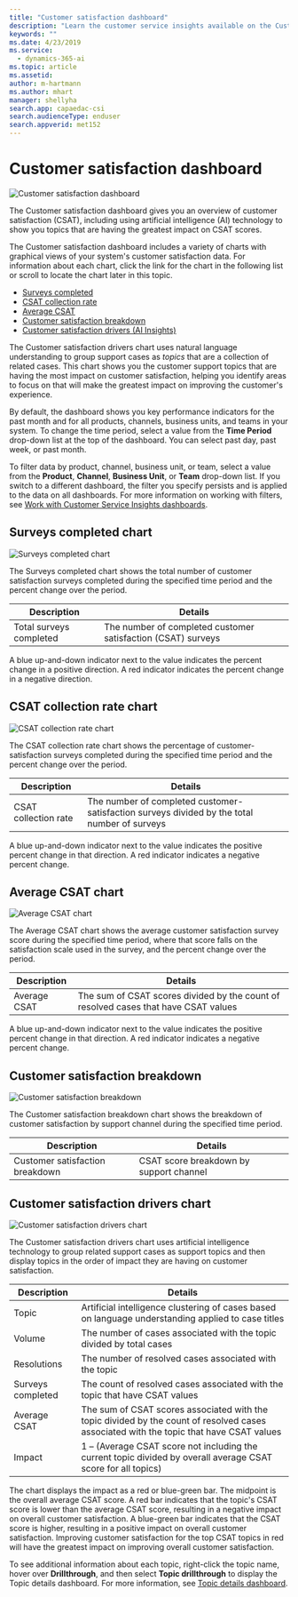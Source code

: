 ```yaml
---
title: "Customer satisfaction dashboard"
description: "Learn the customer service insights available on the Customer satisfaction dashboard​."
keywords: ""
ms.date: 4/23/2019
ms.service: 
  - dynamics-365-ai
ms.topic: article
ms.assetid: 
author: m-hartmann
ms.author: mhart
manager: shellyha
search.app: capaedac-csi
search.audienceType: enduser
search.appverid: met152
---
```


# Customer satisfaction dashboard

![Customer satisfaction dashboard](media/csat.png)

The Customer satisfaction dashboard gives you an overview of customer satisfaction (CSAT), including using artificial intelligence (AI) technology to show you topics that are having the greatest impact on CSAT scores.

The Customer satisfaction dashboard includes a variety of charts with graphical views of your system's customer satisfaction data. For information about each chart, click the link for the chart in the following list or scroll to locate the chart later in this topic.

* [Surveys completed](#surveys-completed-chart)
* [CSAT collection rate](#csat-collection-rate-chart)
* [Average CSAT](#average-csat-chart)
* [Customer satisfaction breakdown](#customer-satisfaction-breakdown)
* [Customer satisfaction drivers (AI Insights)](#customer-satisfaction-drivers-chart)

The Customer satisfaction drivers chart uses natural language understanding to group support cases as *topics* that are a collection of related cases. This chart shows you the customer support topics that are having the most impact on customer satisfaction, helping you identify areas to focus on that will make the greatest impact on improving the customer's experience.

By default, the dashboard shows you key performance indicators for the past month and for all products, channels, business units, and teams in your system. To change the time period, select a value from the **Time Period** drop-down list at the top of the dashboard. You can select past day, past week, or past month.

To filter data by product, channel, business unit, or team, select a value from the **Product**, **Channel**, **Business Unit**, or **Team** drop-down list. If you switch to a different dashboard, the filter you specify persists and is applied to the data on all dashboards. For more information on working with filters, see [Work with Customer Service Insights dashboards](use-dashboard-sample-data.md).

## Surveys completed chart

![Surveys completed chart](media/surveys-completed.png)

The Surveys completed chart shows the total number of customer satisfaction surveys completed during the specified time period and the percent change over the period.

Description | Details
----------- | -------
Total surveys completed | The number of completed customer satisfaction (CSAT) surveys

A blue up-and-down indicator next to the value indicates the percent change in a positive direction. A red indicator indicates the percent change in a negative direction.

## CSAT collection rate chart

![CSAT collection rate chart](media/collection-rate.png)

The CSAT collection rate chart shows the percentage of customer-satisfaction surveys completed during the specified time period and the percent change over the period.

Description | Details
----------- | -------
CSAT collection rate | The number of completed customer-satisfaction surveys divided by the total number of surveys

A blue up-and-down indicator next to the value indicates the positive percent change in that direction. A red indicator indicates a negative percent change.

## Average CSAT chart

![Average CSAT chart](media/average-csat.png)

The Average CSAT chart shows the average customer satisfaction survey score during the specified time period, where that score falls on the satisfaction scale used in the survey, and the percent change over the period.

Description | Details
----------- | -------
Average CSAT | The sum of CSAT scores divided by the count of resolved cases that have CSAT values

A blue up-and-down indicator next to the value indicates the positive percent change in that direction. A red indicator indicates a negative percent change.

## Customer satisfaction breakdown

![Customer satisfaction breakdown](media/csat-breakdown.png)

The Customer satisfaction breakdown chart shows the breakdown of customer satisfaction by support channel during the specified time period.

Description | Details
----------- | -------
Customer satisfaction breakdown | CSAT score breakdown by support channel

## Customer satisfaction drivers chart

![Customer satisfaction drivers chart](media/csat-drivers.png)

The Customer satisfaction drivers chart uses artificial intelligence technology to group related support cases as support topics and then display topics in the order of impact they are having on customer satisfaction.

Description | Details
----------- | -------
Topic | Artificial intelligence clustering of cases based on language understanding applied to case titles
Volume | The number of cases associated with the topic divided by total cases
Resolutions | The number of resolved cases associated with the topic
Surveys completed | The count of resolved cases associated with the topic that have CSAT values
Average CSAT | The sum of CSAT scores associated with the topic divided by the count of resolved cases associated with the topic that have CSAT values
Impact | 1 – (Average CSAT score not including the current topic divided by overall average CSAT score for all topics)

The chart displays the impact as a red or blue-green bar. The midpoint is the overall average CSAT score. A red bar indicates that the topic's CSAT score is lower than the average CSAT score, resulting in a negative impact on overall customer satisfaction. A blue-green bar indicates that the CSAT score is higher, resulting in a positive impact on overall customer satisfaction. Improving customer satisfaction for the top CSAT topics in red will have the greatest impact on improving overall customer satisfaction.

To see additional information about each topic, right-click the topic name, hover over **Drillthrough**, and then select **Topic drillthrough** to display the Topic details dashboard. For more information, see [Topic details dashboard](dashboard-topic-details.md).
